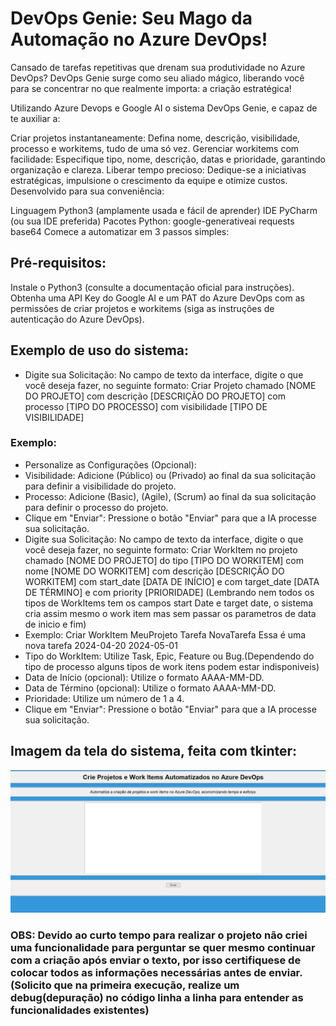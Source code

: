 # DevOps Genie: Seu Mago da Automação no Azure DevOps!

Cansado de tarefas repetitivas que drenam sua produtividade no Azure DevOps? DevOps Genie surge como seu aliado mágico, liberando você para se concentrar no que realmente importa: a criação estratégica!

Utilizando Azure Devops e Google AI o sistema DevOps Genie, e capaz de te auxiliar a:

Criar projetos instantaneamente: Defina nome, descrição, visibilidade, processo e workitems, tudo de uma só vez.
Gerenciar workitems com facilidade: Especifique tipo, nome, descrição, datas e prioridade, garantindo organização e clareza.
Liberar tempo precioso: Dedique-se a iniciativas estratégicas, impulsione o crescimento da equipe e otimize custos.
Desenvolvido para sua conveniência:

Linguagem Python3 (amplamente usada e fácil de aprender)
IDE PyCharm (ou sua IDE preferida)
Pacotes Python:
google-generativeai
requests
base64
Comece a automatizar em 3 passos simples:

## Pré-requisitos:

Instale o Python3 (consulte a documentação oficial para instruções).
Obtenha uma API Key do Google AI e um PAT do Azure DevOps com as permissões de criar projetos e workitems (siga as instruções de autenticação do Azure DevOps).

## Exemplo de uso do sistema: 
* Digite sua Solicitação: No campo de texto da interface, digite o que você deseja fazer, no seguinte formato:
Criar Projeto chamado [NOME DO PROJETO] com descrição [DESCRIÇÃO DO PROJETO] com processo [TIPO DO PROCESSO] com visibilidade [TIPO DE VISIBILIDADE]
### Exemplo: 
* Personalize as Configurações (Opcional):
* Visibilidade: Adicione (Público) ou (Privado) ao final da sua solicitação para definir a visibilidade do projeto.
* Processo: Adicione (Basic), (Agile), (Scrum) ao final da sua solicitação para definir o processo do projeto.
* Clique em "Enviar": Pressione o botão "Enviar" para que a IA processe sua solicitação.
* Digite sua Solicitação: No campo de texto da interface, digite o que você deseja fazer, no seguinte formato:
Criar WorkItem no projeto chamado [NOME DO PROJETO] do tipo [TIPO DO WORKITEM] com nome [NOME DO WORKITEM] com descrição [DESCRIÇÃO DO WORKITEM] com start_date [DATA DE INÍCIO] e com target_date [DATA DE TÉRMINO] e com priority [PRIORIDADE]
(Lembrando nem todos os tipos de WorkItems tem os campos start Date e target date, o sistema cria assim mesmo o work item mas sem passar os parametros de data de inicio e fim)
* Exemplo: Criar WorkItem MeuProjeto Tarefa NovaTarefa Essa é uma nova tarefa 2024-04-20 2024-05-01 
* Tipo do WorkItem: Utilize Task, Epic, Feature ou Bug.(Dependendo do tipo de processo alguns tipos de work itens podem estar indisponiveis)
* Data de Início (opcional): Utilize o formato AAAA-MM-DD.
* Data de Término (opcional): Utilize o formato AAAA-MM-DD.
* Prioridade: Utilize um número de 1 a 4.
* Clique em "Enviar": Pressione o botão "Enviar" para que a IA processe sua solicitação.
## Imagem da tela do sistema, feita com tkinter: 
![[TELA DO SISTEMA]](ImagemTelaProjeto.png)
### OBS: Devido ao curto tempo para realizar o projeto não criei uma funcionalidade para perguntar se quer mesmo continuar com a criação após enviar o texto, por isso certifiquese de colocar todos as informações necessárias antes de enviar.(Solicito que na primeira execução, realize um debug(depuração) no código linha a linha para entender as funcionalidades existentes)
